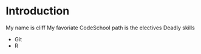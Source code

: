 # Introduction

My name is cliff
My favoriate CodeSchool path is the electives
Deadly skills

* Git
* R

